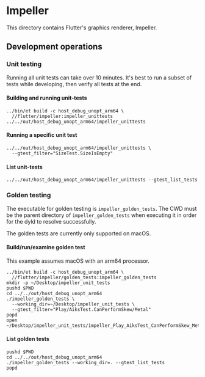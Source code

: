 # Impeller

This directory contains Flutter's graphics renderer, Impeller.

## Development operations

### Unit testing

Running all unit tests can take over 10 minutes. It's best to run a subset of
tests while developing, then verify all tests at the end.

#### Building and running unit-tests

```shell
../bin/et build -c host_debug_unopt_arm64 \
  //flutter/impeller:impeller_unittests
../../out/host_debug_unopt_arm64/impeller_unittests
```

#### Running a specific unit test

```shell
../../out/host_debug_unopt_arm64/impeller_unittests \
  --gtest_filter="SizeTest.SizeIsEmpty"
```

#### List unit-tests

```shell
../../out/host_debug_unopt_arm64/impeller_unittests --gtest_list_tests
```

### Golden testing

The executable for golden testing is `impeller_golden_tests`.  The CWD must be
the parent directory of `impeller_golden_tests` when executing it in order for
the dyld to resolve successfully.

The golden tests are currently only supported on macOS.

#### Build/run/examine golden test

This example assumes macOS with an arm64 processor.

```shell
../bin/et build -c host_debug_unopt_arm64 \
  //flutter/impeller/golden_tests:impeller_golden_tests
mkdir -p ~/Desktop/impeller_unit_tests
pushd $PWD
cd ../../out/host_debug_unopt_arm64
./impeller_golden_tests \
  --working_dir=~/Desktop/impeller_unit_tests \
  --gtest_filter="Play/AiksTest.CanPerformSkew/Metal"
popd
open ~/Desktop/impeller_unit_tests/impeller_Play_AiksTest_CanPerformSkew_Metal.png
```

#### List golden tests

```shell
pushd $PWD
cd ../../out/host_debug_unopt_arm64
./impeller_golden_tests --working_dir=. --gtest_list_tests
popd
```
